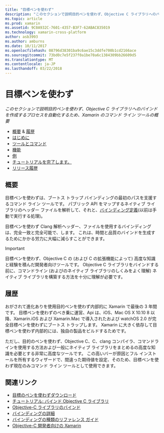 ```yaml
---
title: "目標ペンを使わず"
description: "このセクションで説明目的ペンを使わず、Objective C ライブラリへのバインドを作成するプロセスを自動化するため、Xamarin のコマンド ライン ツールの概要"
ms.topic: article
ms.prod: xamarin
ms.assetid: 9C0A932C-7601-4357-B3F7-62ABAC835019
ms.technology: xamarin-cross-platform
author: asb3993
ms.author: amburns
ms.date: 10/11/2017
ms.openlocfilehash: 08796d38301ba9c6ae15c3ddfe700b1cd2166ace
ms.sourcegitcommit: 73bd0c7e5f237f0a1be70a6c1384309bb26609d5
ms.translationtype: MT
ms.contentlocale: ja-JP
ms.lasthandoff: 03/22/2018
---
```

# <a name="objective-sharpie"></a>目標ペンを使わず

_このセクションで説明目的ペンを使わず、Objective C ライブラリへのバインドを作成するプロセスを自動化するため、Xamarin のコマンド ライン ツールの概要_

- [概要](#overview) & [履歴](#history)
- [はじめに](get-started.md)
- [ツールとコマンド](tools.md)
- [機能](platform/index.md)
- [例](examples/index.md)
- [チュートリアルを完了します。](~/ios/platform/binding-objective-c/walkthrough.md)
- [リリース履歴](releases.md)

## <a name="overview"></a>概要

目標ペンを使わずは、ブートス トラップ バインディングの最初のパスを支援するコマンド ライン ツールです。
パブリック API をマップするネイティブ ライブラリのヘッダー ファイルを解析して、それと、[バインディング定義](~/cross-platform/macios/binding/objective-c-libraries.md#The_API_definition_file)(以前は手動で実行する処理)。

目標ペンを使わず Clang 解析ヘッダー、ファイルを使用するバインディングは、完全一致と完全可能で、します。 これは、時間と品質のバインドを生成するためにかかる労力に大幅に減らすことができます。

> [!IMPORTANT]
> 目標ペンを使わず、Objective C の (および C の拡張機能によって) 高度な知識と経験を積んだ開発者向けツールです。 Objective C ライブラリをバインドする前に、コマンドライン (およびのネイティブ ライブラリのしくみをよく理解) ネイティブ ライブラリを構築する方法を十分に理解が必要です。

## <a name="history"></a>履歴

おがされて進化ありを使用目的ペンを使わず内部的に Xamarin で最後の 3 年間です。 目標ペンを使わずのべき乗に運営、Api は、iOS、Mac OS X 10.10 8 以降、Xamarin.iOS および Xamarin.Mac で導入されたおよび watchOS 2.0 が完全目標ペンを使わずにブートス トラップします。 Xamarin に大きく依存して目標ペンを使わず内部的には、独自の製品をビルドするためです。

ただし、目的のペンを使わず、Objective C、C、clang コンパイラ、コマンドラインを使用する方法および一般にネイティブ ライブラリをまとめるの高度な知識を必要とする非常に高度なツールです。 この高いバーが原因とフル インストールを所有するウィザードで、間違った期待値を設定、そのため、目標ペンを使わず現在のみコマンド ライン ツールとして使用できます。

## <a name="related-links"></a>関連リンク

- [目標のペンを使わずダウンロード](https://dl.xamarin.com/objective-sharpie/ObjectiveSharpie.pkg)
- [チュートリアル: バインド Objective C ライブラリ](~/ios/platform/binding-objective-c/walkthrough.md)
- [Objective-C ライブラリのバインド](~/cross-platform/macios/binding/objective-c-libraries.md)
- [バインディングの詳細](~/cross-platform/macios/binding/overview.md)
- [バインディングの種類のリファレンス ガイド](~/cross-platform/macios/binding/binding-types-reference.md)
- [Objective-C 開発者向けの Xamarin](~/ios/get-started/objective-c-developers/index.md)
